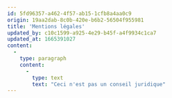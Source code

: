 ```yaml
---
id: 5fd96357-a462-4f57-ab15-1cfb8a4aa0c9
origin: 19aa2dab-8c0b-420e-b6b2-56504f955981
title: 'Mentions légales'
updated_by: c10c1599-a925-4e29-b45f-a4f9934c1ca7
updated_at: 1665391027
content:
  -
    type: paragraph
    content:
      -
        type: text
        text: "Ceci n'est pas un conseil juridique"
---
```

